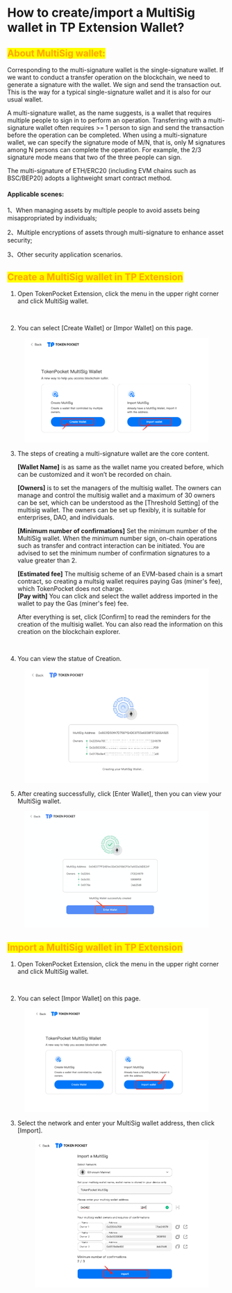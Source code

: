 # How to create/import a MultiSig wallet in TP Extension Wallet?

## <mark style="color:orange;">About MultiSig wallet:</mark>

Corresponding to the multi-signature wallet is the single-signature wallet. If we want to conduct a transfer operation on the blockchain, we need to generate a signature with the wallet. We sign and send the transaction out. This is the way for a typical single-signature wallet and it is also for our usual wallet.

A multi-signature wallet, as the name suggests, is a wallet that requires multiple people to sign in to perform an operation. Transferring with a multi-signature wallet often requires >= 1 person to sign and send the transaction before the operation can be completed. When using a multi-signature wallet, we can specify the signature mode of M/N, that is, only M signatures among N persons can complete the operation. For example, the 2/3 signature mode means that two of the three people can sign.

The multi-signature of ETH/ERC20 (including EVM chains such as BSC/BEP20) adopts a lightweight smart contract method.

#### Applicable scenes:

1、When managing assets by multiple people to avoid assets being misappropriated by individuals;

2、Multiple encryptions of assets through multi-signature to enhance asset security;

3、Other security application scenarios.

## <mark style="color:orange;">Create a MultiSig wallet in TP Extension</mark>&#x20;

1. Open TokenPocket Extension, click the menu in the upper right corner and click MultiSig wallet.

<figure><img src="../../../.gitbook/assets/组 26.png" alt=""><figcaption></figcaption></figure>

2. You can select \[Create Wallet] or \[Impor Wallet] on this page.

<figure><img src="../../../.gitbook/assets/image (14) (1).png" alt=""><figcaption></figcaption></figure>

3.  The steps of creating a multi-signature wallet are the core content.&#x20;

    **\[Wallet Name]** is as same as the wallet name you created before, which can be customized and it won’t be recorded on chain.

    **\[Owners]** is to set the managers of the multisig wallet. The owners can manage and control the multisig wallet and a maximum of 30 owners can be set, which can be understood as the \[Threshold Setting] of the multisig wallet. The owners can be set up flexibly, it is suitable for enterprises, DAO, and individuals.&#x20;

    **\[Minimum number of confirmations]** Set the minimum number of the MultiSig wallet. When the minimum number sign, on-chain operations such as transfer and contract interaction can be initiated. You are advised to set the minimum number of confirmation signatures to a value greater than 2.

    **\[Estimated fee]** The multisig scheme of an EVM-based chain is a smart contract, so creating a multsig wallet requires paying Gas (miner's fee), which TokenPocket does not charge.\
    **\[Pay with]** You can click and select the wallet address imported in the wallet to pay the Gas (miner's fee) fee.

    After everything is set, click \[Confirm] to read the reminders for the creation of the multisig wallet. You can also read the information on this creation on the blockchain explorer.

<figure><img src="../../../.gitbook/assets/组 28.png" alt=""><figcaption></figcaption></figure>

4. You can view the statue of Creation.

<figure><img src="../../../.gitbook/assets/image (31).png" alt=""><figcaption></figcaption></figure>

5. After creating successfully, click \[Enter Wallet], then you can view your MultiSig wallet.

<figure><img src="../../../.gitbook/assets/image (14) (2).png" alt=""><figcaption></figcaption></figure>

## <mark style="color:orange;">Import a MultiSig wallet in TP Extension</mark>

1. Open TokenPocket Extension, click the menu in the upper right corner and click MultiSig wallet.

<figure><img src="../../../.gitbook/assets/组 26.png" alt=""><figcaption></figcaption></figure>

2. You can select \[Impor Wallet] on this page.

<figure><img src="../../../.gitbook/assets/image (26) (1).png" alt=""><figcaption></figcaption></figure>

3.  Select the network and enter your MultiSig wallet address, then click \[Import].

    <figure><img src="../../../.gitbook/assets/image (18).png" alt=""><figcaption></figcaption></figure>

